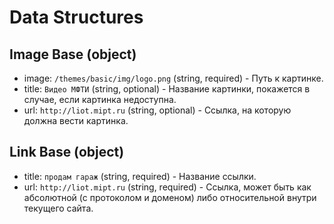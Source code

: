 # Data Structures

## Image Base (object)
+ image: `/themes/basic/img/logo.png` (string, required) - Путь к картинке.
+ title: `Видео МФТИ` (string, optional) - Название картинки, покажется в случае, если картинка недоступна.
+ url: `http://liot.mipt.ru` (string, optional) - Ссылка, на которую должна вести картинка.

## Link Base (object)
+ title: `продам гараж` (string, required) - Название ссылки.
+ url: `http://liot.mipt.ru` (string, required) - Ссылка, может быть как абсолютной (с протоколом и доменом) либо относительной внутри текущего сайта.
